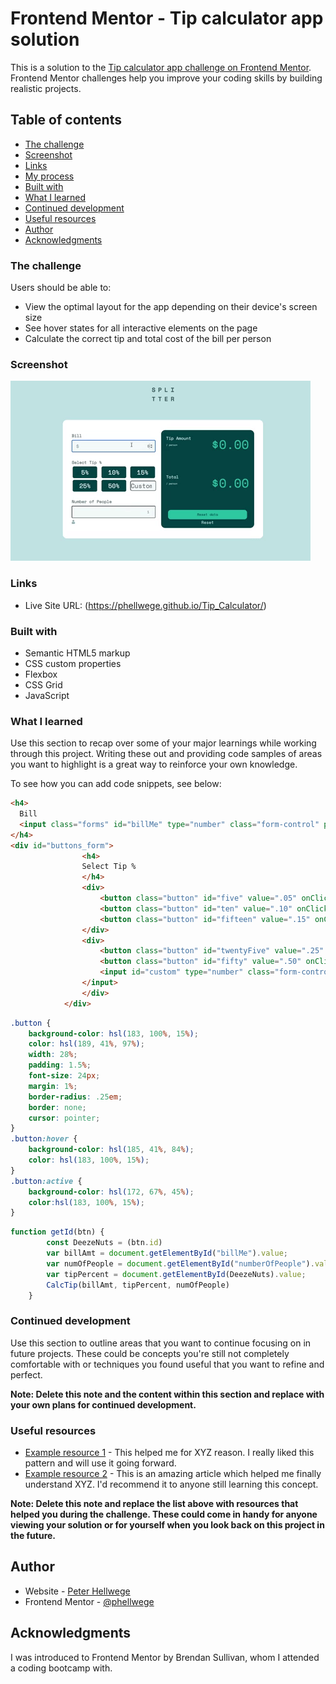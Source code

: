 # Frontend Mentor - Tip calculator app solution

This is a solution to the [Tip calculator app challenge on Frontend Mentor](https://www.frontendmentor.io/challenges/tip-calculator-app-ugJNGbJUX). Frontend Mentor challenges help you improve your coding skills by building realistic projects.

## Table of contents

  - [The challenge](#the-challenge)
  - [Screenshot](#screenshot)
  - [Links](#links)
  - [My process](#my-process)
  - [Built with](#built-with)
  - [What I learned](#what-i-learned)
  - [Continued development](#continued-development)
  - [Useful resources](#useful-resources)
  - [Author](#author)
  - [Acknowledgments](#acknowledgments)

### The challenge

Users should be able to:

- View the optimal layout for the app depending on their device's screen size
- See hover states for all interactive elements on the page
- Calculate the correct tip and total cost of the bill per person

### Screenshot

![](./images/giphyTipCalc.gif)

### Links

- Live Site URL: (https://phellwege.github.io/Tip_Calculator/)

### Built with

- Semantic HTML5 markup
- CSS custom properties
- Flexbox
- CSS Grid
- JavaScript

### What I learned

Use this section to recap over some of your major learnings while working through this project. Writing these out and providing code samples of areas you want to highlight is a great way to reinforce your own knowledge.

To see how you can add code snippets, see below:

```html
<h4>
  Bill
  <input class="forms" id="billMe" type="number" class="form-control" placeholder="0" name="0"/>
</h4>
<div id="buttons_form">
                <h4>
                Select Tip %
                </h4>
                <div>
                    <button class="button" id="five" value=".05" onClick="getId(this)"> 5% </button>
                    <button class="button" id="ten" value=".10" onClick="getId(this)"> 10% </button>
                    <button class="button" id="fifteen" value=".15" onClick="getId(this)"> 15% </button>
                </div>
                <div>
                    <button class="button" id="twentyFive" value=".25" onClick="getId(this)"> 25% </button>
                    <button class="button" id="fifty" value=".50" onClick="getId(this)"> 50% </button>
                    <input id="custom" type="number" class="form-control" placeholder="Custom" min="1" max="100" class="button" id="custom" onClick="getId(this)">
                </input>
                </div>
            </div>
```
```css
.button {
    background-color: hsl(183, 100%, 15%);
    color: hsl(189, 41%, 97%);
    width: 28%;
    padding: 1.5%;
    font-size: 24px;
    margin: 1%;
    border-radius: .25em;
    border: none;
    cursor: pointer;
}
.button:hover {
    background-color: hsl(185, 41%, 84%);
    color: hsl(183, 100%, 15%);
}
.button:active {
    background-color: hsl(172, 67%, 45%);
    color:hsl(183, 100%, 15%);
}
```
```js
function getId(btn) {
        const DeezeNuts = (btn.id)
        var billAmt = document.getElementById("billMe").value;
        var numOfPeople = document.getElementById("numberOfPeople").value;
        var tipPercent = document.getElementById(DeezeNuts).value;
        CalcTip(billAmt, tipPercent, numOfPeople)
    }
```

### Continued development

Use this section to outline areas that you want to continue focusing on in future projects. These could be concepts you're still not completely comfortable with or techniques you found useful that you want to refine and perfect.

**Note: Delete this note and the content within this section and replace with your own plans for continued development.**

### Useful resources

- [Example resource 1](https://www.example.com) - This helped me for XYZ reason. I really liked this pattern and will use it going forward.
- [Example resource 2](https://www.example.com) - This is an amazing article which helped me finally understand XYZ. I'd recommend it to anyone still learning this concept.

**Note: Delete this note and replace the list above with resources that helped you during the challenge. These could come in handy for anyone viewing your solution or for yourself when you look back on this project in the future.**

## Author

- Website - [Peter Hellwege](http://peters-portfolio.net/)
- Frontend Mentor - [@phellwege](https://www.frontendmentor.io/profile/yourusername)

## Acknowledgments

I was introduced to Frontend Mentor by Brendan Sullivan, whom I attended a coding bootcamp with. 

